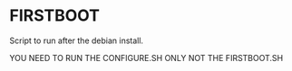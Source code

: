 # FIRSTBOOT

Script to run after the debian install.

YOU NEED TO RUN THE CONFIGURE.SH ONLY NOT THE FIRSTBOOT.SH
